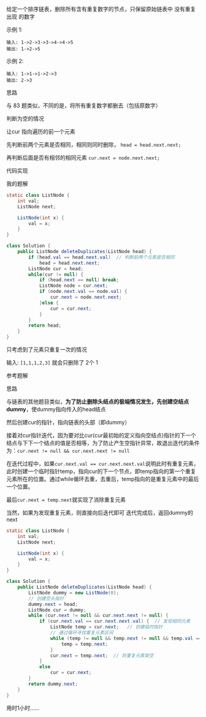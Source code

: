 

给定一个排序链表，删除所有含有重复数字的节点，只保留原始链表中 没有重复出现 的数字

示例 1:

```
输入: 1->2->3->3->4->4->5
输出: 1->2->5
```

示例 2:

```
输入: 1->1->1->2->3
输出: 2->3
```



思路

与 83 题类似，不同的是，将所有重复数字都删去（包括原数字）

判断为空的情况

让cur 指向遍历的前一个元素

先判断前两个元素是否相同，相同则同时删除， `head = head.next.next;`

再判断后面是否有相邻的相同元素   `cur.next = node.next.next;`



代码实现

我的题解

```java
static class ListNode {
    int val;
    ListNode next;

    ListNode(int x) {
        val = x;
    }
}

class Solution {
    public ListNode deleteDuplicates(ListNode head) {
        if (head.val == head.next.val)  // 判断前两个元素是否相同
            head = head.next.next;
        ListNode cur = head;
        while(cur != null) {
            if (head.next == null) break;
            ListNode node = cur.next;
            if (node.next.val == node.val) {
                cur.next = node.next.next;
            }else {
                cur = cur.next;
            }
        }
        return head;
    }
}
```

只考虑到了元素只重复一次的情况

输入:  `[1,1,1,2,3]`    就会只删除了 2个 1 



参考题解

思路

与链表的其他题目类似，**为了防止删除头结点的极端情况发生，先创建空结点dummy**，使dummy指向传入的head结点

然后创建cur的指针，指向链表的头部（即dummy）

接着对cur指针迭代，因为要对比cur(cur最初始的定义指向空结点)指针的下一个结点与下下一个结点的值是否相等，为了防止产生空指针异常，故退出迭代的条件为：`cur.next != null && cur.next.next != null`

在迭代过程中，如果`cur.next.val == cur.next.next.val`说明此时有重复元素，此时创建一个临时指针temp，指向cur的下一个节点，即temp指向的第一个重复元素所在的位置。通过while循环去重，去重后，temp指向的是重复元素中的最后一个位置。

最后`cur.next = temp.next`就实现了消除重复元素

当然，如果为发现重复元素，则直接向后迭代即可
迭代完成后，返回dummy的next

```java
static class ListNode {
    int val;
    ListNode next;

    ListNode(int x) {
        val = x;
    }
}

class Solution {
    public ListNode deleteDuplicates(ListNode head) {
        ListNode dummy = new ListNode(0);
        // 创建空头指针
        dummy.next = head;
        ListNode cur = dummy;
        while (cur.next != null && cur.next.next != null) {
            if (cur.next.val == cur.next.next.val) {  // 发现相同元素
                ListNode temp = cur.next;   // 创建临时指针
                // 通过循环寻找重复元素区间
                while (temp != null && temp.next != null && temp.val == temp.next.val ) {
                    temp = temp.next;
                }
                cur.next = temp.next;  // 将重复元素架空
            } 
            else
                cur = cur.next;
        }
        return dummy.next;
    }
}
```



用时1小时……